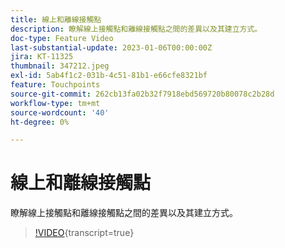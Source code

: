 ```yaml
---
title: 線上和離線接觸點
description: 瞭解線上接觸點和離線接觸點之間的差異以及其建立方式。
doc-type: Feature Video
last-substantial-update: 2023-01-06T00:00:00Z
jira: KT-11325
thumbnail: 347212.jpeg
exl-id: 5ab4f1c2-031b-4c51-81b1-e66cfe8321bf
feature: Touchpoints
source-git-commit: 262cb13fa02b32f7918ebd569720b80078c2b28d
workflow-type: tm+mt
source-wordcount: '40'
ht-degree: 0%

---
```


# 線上和離線接觸點

瞭解線上接觸點和離線接觸點之間的差異以及其建立方式。

>[!VIDEO](https://video.tv.adobe.com/v/347212/?learn=on){transcript=true}
